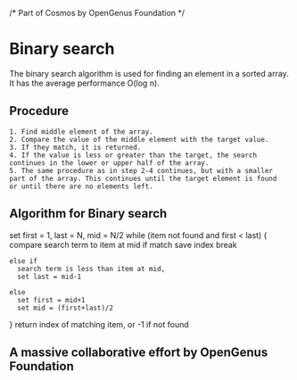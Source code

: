 /* Part of Cosmos by OpenGenus Foundation */

# Binary search
The binary search algorithm is used for finding an element in a sorted array. It has the average performance O(log n).

## Procedure
    1. Find middle element of the array.
    2. Compare the value of the middle element with the target value.
    3. If they match, it is returned. 
    4. If the value is less or greater than the target, the search continues in the lower or upper half of the array.  
    5. The same procedure as in step 2-4 continues, but with a smaller part of the array. This continues until the target element is found        or until there are no elements left. 

## Algorithm for Binary search

set first = 1, last = N, mid = N/2
  while (item not found and first < last)
  {
  compare search term to item at mid
    if match
      save index
      break
      
    else if
      search term is less than item at mid,
      set last = mid-1
      
    else
      set first = mid+1
      set mid = (first+last)/2
  }
return index of matching item, or -1 if not found

## A massive collaborative effort by OpenGenus Foundation
